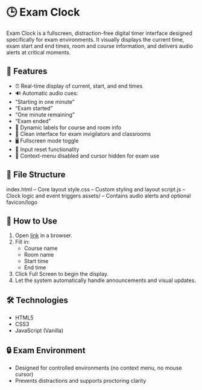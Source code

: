 # 🕒 Exam Clock
Exam Clock is a fullscreen, distraction-free digital timer interface designed specifically for exam environments. It visually displays the current time, exam start and end times, room and course information, and delivers audio alerts at critical moments.

## 🎯 Features
 - ⏰ Real-time display of current, start, and end times
 - 🔊 Automatic audio cues:
 -   “Starting in one minute”
 -   “Exam started”
 -   “One minute remaining”
 -   “Exam ended”
 - 🧾 Dynamic labels for course and room info
 - 🧪 Clean interface for exam invigilators and classrooms
 - 🖥️ Fullscreen mode toggle
 - 🧼 Input reset functionality
 - 🎯 Context-menu disabled and cursor hidden for exam use

## 📁 File Structure
index.html – Core layout
style.css – Custom styling and layout
script.js – Clock logic and event triggers
assets/ – Contains audio alerts and optional favicon/logo

## 🚀 How to Use
1. Open [link](https://riccardobean.github.io/exam-clock/) in a browser.
2. Fill in:
   - Course name
   - Room name
   - Start time
   - End time
3. Click Full Screen to begin the display.
4. Let the system automatically handle announcements and visual updates.

## 🛠 Technologies
- HTML5
- CSS3
- JavaScript (Vanilla)

## 🔒 Exam Environment
- Designed for controlled environments (no context menu, no mouse cursor)
- Prevents distractions and supports proctoring clarity
